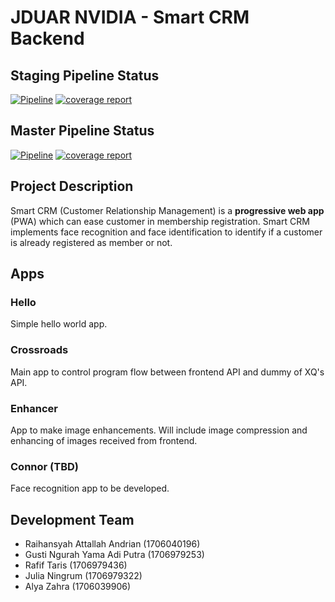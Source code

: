 # JDUAR NVIDIA - Smart CRM Backend

## Staging Pipeline Status
[![Pipeline](https://gitlab.cs.ui.ac.id/ppl-fasilkom-ui/2020/jduar-nvidia-smart-crm/badges/staging/pipeline.svg)](https://gitlab.cs.ui.ac.id/ppl-fasilkom-ui/2020/jduar-nvidia-smart-crm/commits/staging)
[![coverage report](https://gitlab.cs.ui.ac.id/ppl-fasilkom-ui/2020/jduar-nvidia-smart-crm/badges/staging/coverage.svg)](https://gitlab.cs.ui.ac.id/ppl-fasilkom-ui/2020/jduar-nvidia-smart-crm/commits/staging)

## Master Pipeline Status
[![Pipeline](https://gitlab.cs.ui.ac.id/ppl-fasilkom-ui/2020/jduar-nvidia-smart-crm/badges/master/pipeline.svg)](https://gitlab.cs.ui.ac.id/ppl-fasilkom-ui/2020/jduar-nvidia-smart-crm/commits/master)
[![coverage report](https://gitlab.cs.ui.ac.id/ppl-fasilkom-ui/2020/jduar-nvidia-smart-crm/badges/master/coverage.svg)](https://gitlab.cs.ui.ac.id/ppl-fasilkom-ui/2020/jduar-nvidia-smart-crm/commits/master)

## Project Description
Smart CRM (Customer Relationship Management) is a **progressive web app** (PWA) which can ease customer in membership registration. Smart CRM implements face recognition and face identification to identify if a customer is already registered as member or not.

## Apps

### Hello
Simple hello world app.

### Crossroads
Main app to control program flow between frontend API and dummy of XQ's API.

### Enhancer
App to make image enhancements. Will include image compression and enhancing of images received from frontend.

### Connor (TBD)
Face recognition app to be developed.

## Development Team
- Raihansyah Attallah Andrian (1706040196)
- Gusti Ngurah Yama Adi Putra (1706979253)
- Rafif Taris (1706979436)
- Julia Ningrum (1706979322)
- Alya Zahra (1706039906)